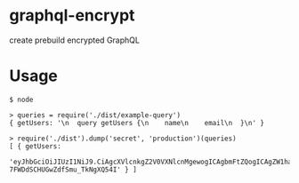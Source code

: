 # graphql-encrypt

create prebuild encrypted GraphQL

# Usage

```
$ node

> queries = require('./dist/example-query')
{ getUsers: '\n  query getUsers {\n    name\n    email\n  }\n' }

> require('./dist').dump('secret', 'production')(queries)
[ { getUsers:
     'eyJhbGciOiJIUzI1NiJ9.CiAgcXVlcnkgZ2V0VXNlcnMgewogICAgbmFtZQogICAgZW1haWwKICB9Cg.oqyeTL2Mpu59XLS-7FWDdSCHUGwZdfSmu_TkNgXQ54I' } ]
```
